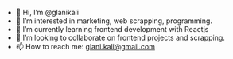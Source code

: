 - 👋 Hi, I’m @glanikali
- 👀 I’m interested in marketing, web scrapping, programming.
- 🌱 I’m currently learning frontend development with Reactjs 
- 💞️ I’m looking to collaborate on frontend projects and scrapping. 
- 📫 How to reach me:
glani.kali@gmail.com

<!---
Kali21x/Kali21x is a ✨ special ✨ repository because its `README.md` (this file) appears on your GitHub profile.
You can click the Preview link to take a look at your changes.
--->
